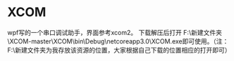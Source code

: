 # XCOM
wpf写的一个串口调试助手，界面参考xcom2。
下载解压后打开 F:\新建文件夹\XCOM-master\XCOM\bin\Debug\netcoreapp3.0\XCOM.exe即可使用。（注：F:\新建文件夹为我存放该资源的位置，大家根据自己下载的位置相应的打开即可）
